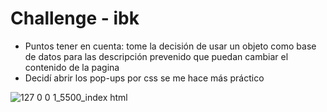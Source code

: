 # Challenge - ibk

  * Puntos tener en cuenta: tome la decisión de usar un objeto como base de datos para las descripción prevenido que puedan cambiar el contenido de la pagina
  * Decidí abrir los pop-ups por css se me hace más práctico


![127 0 0 1_5500_index html](https://user-images.githubusercontent.com/42142875/149046349-db425441-38d5-4aa8-8e65-e056af155d1a.png)

